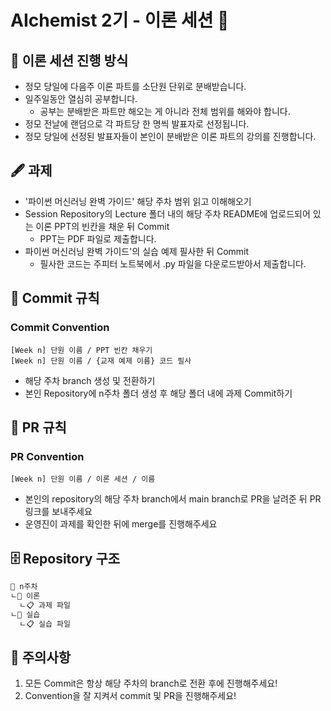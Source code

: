 # AIchemist 2기 - 이론 세션 💠   
## 📖 이론 세션 진행 방식   
+ 정모 당일에 다음주 이론 파트를 소단원 단위로 분배받습니다.   
+ 일주일동안 열심히 공부합니다.
  - 공부는 분배받은 파트만 해오는 게 아니라 전체 범위를 해와야 합니다.   
+ 정모 전날에 랜덤으로 각 파트당 한 명씩 발표자로 선정됩니다.   
+ 정모 당일에 선정된 발표자들이 본인이 분배받은 이론 파트의 강의를 진행합니다.             
## 🖋 과제   
+ '파이썬 머신러닝 완벽 가이드' 해당 주차 범위 읽고 이해해오기   
+ Session Repository의 Lecture 폴더 내의 해당 주차 README에 업로드되어 있는 이론 PPT의 빈칸을 채운 뒤 Commit
  - PPT는 PDF 파일로 제출합니다.   
+ 파이썬 머신러닝 완벽 가이드'의 실습 예제 필사한 뒤 Commit
  - 필사한 코드는 주피터 노트북에서 .py 파일을 다운로드받아서 제출합니다.   
## 🌱 Commit 규칙   
### Commit Convention      
    [Week n] 단원 이름 / PPT 빈칸 채우기   
    [Week n] 단원 이름 / {교재 예제 이름} 코드 필사      
+ 해당 주차 branch 생성 및 전환하기 
+ 본인 Repository에 n주차 폴더 생성 후 해당 폴더 내에 과제 Commit하기   
## 🌱 PR 규칙          
### PR Convention         
    [Week n] 단원 이름 / 이론 세션 / 이름        
+ 본인의 repository의 해당 주차 branch에서 main branch로 PR을 날려준 뒤 PR 링크를 보내주세요
+ 운영진이 과제를 확인한 뒤에 merge를 진행해주세요 

## 🗄 Repository 구조
```bash
📁 n주차
ㄴ📁 이론
  ㄴ📋 과제 파일
ㄴ📁 실습
  ㄴ📋 실습 파일 
```
## 🚨 주의사항   
1. 모든 Commit은 항상 해당 주차의 branch로 전환 후에 진행해주세요!
2. Convention을 잘 지켜서 commit 및 PR을 진행해주세요!
